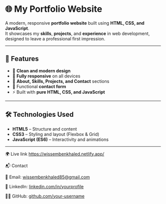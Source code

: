 # 🌐 My Portfolio Website

A modern, responsive **portfolio website** built using **HTML, CSS, and JavaScript**.  
It showcases my **skills**, **projects**, and **experience** in web development, designed to leave a professional first impression.

---

## 🚀 Features

- 🎨 **Clean and modern design**
- 📱 **Fully responsive** on all devices
- 🧠 **About, Skills, Projects, and Contact** sections
- 💬 Functional **contact form**
- ⚡ Built with **pure HTML, CSS, and JavaScript**

---

## 🛠️ Technologies Used

- **HTML5** – Structure and content  
- **CSS3** – Styling and layout (Flexbox & Grid)  
- **JavaScript (ES6)** – Interactivity and animations  

---

🌍 Live link https://wissembenkhaled.netlify.app/


📬 Contact


💌 Email: wissembenkhaled85@gmail.com

💼 LinkedIn: [linkedin.com/in/yourprofile](https://www.linkedin.com/in/wissem-benkhaled/)

🧑‍💻 GitHub: [github.com/your-username](https://github.com/Wissem-Benkhaled)
